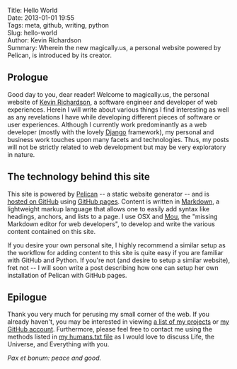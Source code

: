 Title: Hello World  
Date: 2013-01-01 19:55  
Tags: meta, github, writing, python  
Slug: hello-world  
Author: Kevin Richardson  
Summary: Wherein the new magically.us, a personal website powered by Pelican, is introduced by its creator.  

## Prologue
Good day to you, dear reader!  Welcome to magically.us, the personal website of [Kevin Richardson](http://github.com/kfr2), a software engineer and developer of web experiences.  Herein I will write about various things I find interesting as well as any revelations I have while developing different pieces of software or user experiences.  Although I currently work predominantly as a web developer (mostly with the lovely [Django](http://djangoproject.com) framework), my personal and business work touches upon many facets and technologies.  Thus, my posts will not be strictly related to web development but may be very exploratory in nature.

## The technology behind this site
This site is powered by [Pelican](http://blog.getpelican.com/) -- a static website generator  -- and is [hosted on GitHub](https://github.com/kfr2/kfr2.github.com) using [GitHub pages](http://pages.github.com/).  Content is written in [Markdown](http://daringfireball.net/projects/markdown/), a lightweight markup language that allows one to easily add syntax like headings, anchors, and lists to a page.  I use OSX and [Mou](http://mouapp.com/), the "missing Markdown editor for web developers", to develop and write the various content contained on this site.

If you desire your own personal site, I highly recommend a similar setup as the workflow for adding content to this site is quite easy if you are familiar with GitHub and Python.  If you're not (and desire to setup a similar website), fret not -- I will soon write a post describing how one can setup her own installation of Pelican with GitHub pages.

## Epilogue
Thank you very much for perusing my small corner of the web.  If you already haven't, you may be interested in viewing [a list of my projects](/projects.html) or [my GitHub account](https://github.com/kfr2).  Furthermore, please feel free to contact me using the methods listed in [my humans.txt file](/humans.txt) as I would love to discuss Life, the Universe, and Everything with you.

*Pax et bonum: peace and good.*